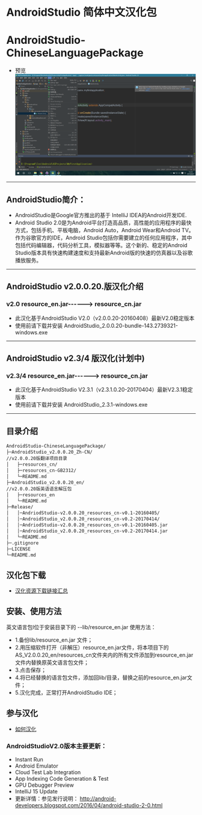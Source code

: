 # AndroidStudio 简体中文汉化包
# AndroidStudio-ChineseLanguagePackage
- 预览
![菜单栏](./Res/IMG/MenuBar.png)
---
## AndroidStudio简介：
- AndroidStudio是Google官方推出的基于 IntelliJ IDEA的Android开发IDE. 
- Android Studio 2.0是为Android平台打造高品质，高性能的应用程序的最快方式，包括手机、平板电脑，Android Auto，Android Wear和Android TV。作为谷歌官方的IDE，Android Studio包括你需要建立的任何应用程序，其中包括代码编辑器，代码分析工具，模拟器等等。这个新的、稳定的Android Studio版本具有快速构建速度和支持最新Android版的快速的仿真器以及谷歌播放服务。



---
## AndroidStudio v2.0.0.20.版汉化介绍
### v2.0 resource_en.jar------> resource_cn.jar

- 此汉化基于AndroidStudio V2.0（v2.0.0.20-20160408）最新V2.0稳定版本
- 使用前请下载并安装 AndroidStudio_2.0.0.20-bundle-143.2739321-windows.exe

---

## AndroidStudio v2.3/4 版汉化(计划中)
 ### v2.3/4 resource_en.jar------> resource_cn.jar

- 此汉化基于AndroidStudio V2.3.1（v2.3.1.0.20-20170404）最新V2.3.1稳定版本
- 使用前请下载并安装 AndroidStudio_2.3.1-windows.exe

---


## 目录介绍
```
AndroidStudio-ChineseLanguagePackage/
├─AndroidStudio_v2.0.0.20_Zh-CN/                                     //v2.0.0.20版翻译项目目录
│   ├─resources_cn/
│   ├─resources_cn-GB2312/
│   └─README.md
├─AndroidStudio_v2.0.0.20_en/                                        //v2.0.0.20版英语语言解压包
│   ├─resources_en
│   └─README.md
├─Release/ 
│	│─AndriodStudio-v2.0.0.20_resources_cn-v0.1-20160405/
│	│─AndroidStudio_v2.0.0.20_resources_cn-v0.2-20170414/
│	│─AndriodStudio-v2.0.0.20_resources_cn-v0.1-20160405.jar
│	│─AndroidStudio_v2.0.0.20_resources_cn-v0.2-20170414.jar
│	└─README.md 
├─.gitignore     
├─LICENSE
└─README.md
```

## 汉化包下载
- [汉化资源下载链接汇总](./Download.md)


## 安装、使用方法
英文语言包l位于安装目录下的 --lib/resource_en.jar 
使用方法：
* 1.备份lib/resource_en.jar 文件；
* 2.用压缩软件打开（非解压）resource_en.jar文件，将本项目下的AS_V2.0.0.20_en/resources_cn文件夹内的所有文件添加到resource_en.jar文件内替换原英文语言包文件；
* 3.点击保存；
* 4.将已经替换的语言包文件，添加回lib/目录，替换之前的resource_en.jar文件；
* 5.汉化完成，正常打开AndroidStudio IDE；


## 参与汉化
- [如何汉化](./HowToTranslate.md)


### AndroidStudioV2.0版本主要更新：

* Instant Run
* Android Emulator 
* Cloud Test Lab Integration
* App Indexing Code Generation & Test
* GPU Debugger Preview 
* IntelliJ 15 Update 
* 更新详情：参见发行说明：
   http://android-developers.blogspot.com/2016/04/android-studio-2-0.html

